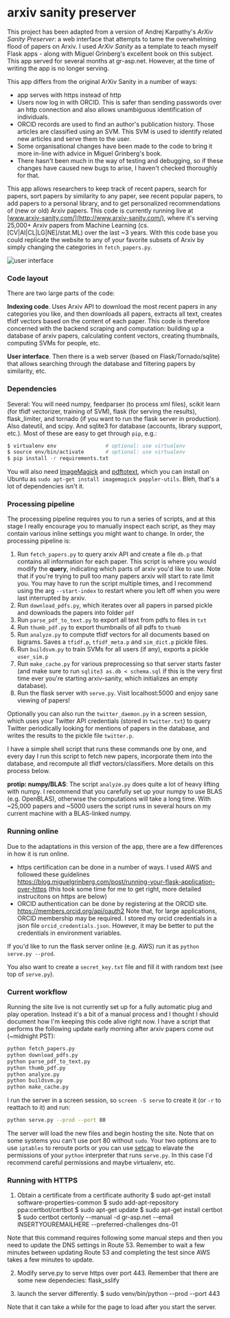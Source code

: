 
# arxiv sanity preserver

This project has been adapted from a version of Andrej Karpathy's _ArXiv Sanity Preserver_: a web interface that attempts to tame the overwhelming flood of papers on Arxiv. I used _ArXiv Sanity_ as a template to teach myself Flask apps - along with Miguel Grinberg's excellent book on this subject. This app served for several months at gr-asp.net.  However, at the time of writing the app is no longer serving.

This app differs from the original ArXiv Sanity in a number of ways:
- app serves with https instead of http
- Users now log in with ORCID. This is safer than sending passwords over an http connection and also allows unambiguous identification of individuals.
- ORCID records are used to find an author's publication history.  Those articles are classified using an SVM.  This SVM is used to identify related new articles and serve them to the user.
- Some organisational changes have been made to the code to bring it more in-line with advice in Miguel Grinberg's book.
- There hasn't been much in the way of testing and debugging, so if these changes have caused new bugs to arise, I haven't checked thoroughly for that.

This app allows researchers to keep track of recent papers, search for papers, sort papers by similarity to any paper, see recent popular papers, to add papers to a personal library, and to get personalized recommendations of (new or old) Arxiv papers. This code is currently running live at [www.arxiv-sanity.com/](http://www.arxiv-sanity.com/), where it's serving 25,000+ Arxiv papers from Machine Learning (cs.[CV|AI|CL|LG|NE]/stat.ML) over the last ~3 years. With this code base you could replicate the website to any of your favorite subsets of Arxiv by simply changing the categories in `fetch_papers.py`.

![user interface](https://raw.github.com/karpathy/arxiv-sanity-preserver/master/ui.jpeg)



### Code layout

There are two large parts of the code:

**Indexing code**. Uses Arxiv API to download the most recent papers in any categories you like, and then downloads all papers, extracts all text, creates tfidf vectors based on the content of each paper. This code is therefore concerned with the backend scraping and computation: building up a database of arxiv papers, calculating content vectors, creating thumbnails, computing SVMs for people, etc.

**User interface**. Then there is a web server (based on Flask/Tornado/sqlite) that allows searching through the database and filtering papers by similarity, etc.

### Dependencies

Several: You will need numpy, feedparser (to process xml files), scikit learn (for tfidf vectorizer, training of SVM), flask (for serving the results), flask_limiter, and tornado (if you want to run the flask server in production). Also dateutil, and scipy. And sqlite3 for database (accounts, library support, etc.). Most of these are easy to get through `pip`, e.g.:

```bash
$ virtualenv env                # optional: use virtualenv
$ source env/bin/activate       # optional: use virtualenv
$ pip install -r requirements.txt
```

You will also need [ImageMagick](http://www.imagemagick.org/script/index.php) and [pdftotext](https://poppler.freedesktop.org/), which you can install on Ubuntu as `sudo apt-get install imagemagick poppler-utils`. Bleh, that's a lot of dependencies isn't it.

### Processing pipeline

The processing pipeline requires you to run a series of scripts, and at this stage I really encourage you to manually inspect each script, as they may contain various inline settings you might want to change. In order, the processing pipeline is:

1. Run `fetch_papers.py` to query arxiv API and create a file `db.p` that contains all information for each paper. This script is where you would modify the **query**, indicating which parts of arxiv you'd like to use. Note that if you're trying to pull too many papers arxiv will start to rate limit you. You may have to run the script multiple times, and I recommend using the arg `--start-index` to restart where you left off when you were last interrupted by arxiv.
2. Run `download_pdfs.py`, which iterates over all papers in parsed pickle and downloads the papers into folder `pdf`
3. Run `parse_pdf_to_text.py` to export all text from pdfs to files in `txt`
4. Run `thumb_pdf.py` to export thumbnails of all pdfs to `thumb`
5. Run `analyze.py` to compute tfidf vectors for all documents based on bigrams. Saves a `tfidf.p`, `tfidf_meta.p` and `sim_dict.p` pickle files.
6. Run `buildsvm.py` to train SVMs for all users (if any), exports a pickle `user_sim.p`
7. Run `make_cache.py` for various preprocessing so that server starts faster (and make sure to run `sqlite3 as.db < schema.sql` if this is the very first time ever you're starting arxiv-sanity, which initializes an empty database).
8. Run the flask server with `serve.py`. Visit localhost:5000 and enjoy sane viewing of papers!

Optionally you can also run the `twitter_daemon.py` in a screen session, which uses your Twitter API credentials (stored in `twitter.txt`) to query Twitter periodically looking for mentions of papers in the database, and writes the results to the pickle file `twitter.p`.

I have a simple shell script that runs these commands one by one, and every day I run this script to fetch new papers, incorporate them into the database, and recompute all tfidf vectors/classifiers. More details on this process below.

**protip: numpy/BLAS**: The script `analyze.py` does quite a lot of heavy lifting with numpy. I recommend that you carefully set up your numpy to use BLAS (e.g. OpenBLAS), otherwise the computations will take a long time. With ~25,000 papers and ~5000 users the script runs in several hours on my current machine with a BLAS-linked numpy.

### Running online

Due to the adaptations in this version of the app, there are a few differences in how it is run online.
- https certification can be done in a number of ways.  I used AWS and followed these guidelines https://blog.miguelgrinberg.com/post/running-your-flask-application-over-https (this took some time for me to get right, more detailed instrucitons on https are below)
- ORCID authentication can be done by registering at the ORCID site. https://members.orcid.org/api/oauth2 Note that, for large applications, ORCID membership may be required. I stored my orcid credentials in a json file `orcid_credentials.json`.  However, it may be better to put the credentials in environment variables.

If you'd like to run the flask server online (e.g. AWS) run it as `python serve.py --prod`.

You also want to create a `secret_key.txt` file and fill it with random text (see top of `serve.py`).

### Current workflow

Running the site live is not currently set up for a fully automatic plug and play operation. Instead it's a bit of a manual process and I thought I should document how I'm keeping this code alive right now. I have a script that performs the following update early morning after arxiv papers come out (~midnight PST):

```bash
python fetch_papers.py
python download_pdfs.py
python parse_pdf_to_text.py
python thumb_pdf.py
python analyze.py
python buildsvm.py
python make_cache.py
```

I run the server in a screen session, so `screen -S serve` to create it (or `-r` to reattach to it) and run:

```bash
python serve.py --prod --port 80
```

The server will load the new files and begin hosting the site. Note that on some systems you can't use port 80 without `sudo`. Your two options are to use `iptables` to reroute ports or you can use [setcap](http://stackoverflow.com/questions/413807/is-there-a-way-for-non-root-processes-to-bind-to-privileged-ports-1024-on-l) to elavate the permissions of your `python` interpreter that runs `serve.py`. In this case I'd recommend careful permissions and maybe virtualenv, etc.

### Running with HTTPS
1. Obtain a certificate from a certificate authority
$ sudo apt-get install software-properties-common
$ sudo add-apt-repository ppa:certbot/certbot
$ sudo apt-get update
$ sudo apt-get install certbot
$ sudo certbot certonly --manual -d gr-asp.net --email INSERTYOUREMAILHERE --preferred-challenges dns-01

Note that this command requires following some manual steps and then you need to update the DNS settings in Route 53.  Remember to wait a few minutes between updating Route 53 and completing the test since AWS takes a few minutes to update.

2. Modify serve.py to serve https over port 443.  Remember that there are some new dependecies: flask_sslify  

<!-- if Config.https==1:
    import ssl
    from flask_sslify import SSLify
    sslify = SSLify(app)
    # ssl from http://www.tornadoweb.org/en/stable/httpserver.html
    ssl_ctx = ssl.create_default_context(ssl.Purpose.CLIENT_AUTH)
    ssl_ctx.load_cert_chain('/etc/letsencrypt/live/[DOMAIN]/cert.pem',
                        '/etc/letsencrypt/live/[DOMAIN]/privkey.pem')

    http_server = HTTPServer(WSGIContainer(app),
                            protocol = 'https',
                            ssl_options = ssl_ctx)
    http_server.listen(args.port) -->

3. launch the server differently.
$ sudo venv/bin/python --prod --port 443

Note that it can take a while for the page to load after you start the server.

